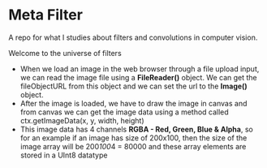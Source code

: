 # Meta Filter

A repo for what I studies about filters and convolutions in computer vision.

Welcome to the universe of filters

- When we load an image in the web browser through a file upload input, we can read the image file using a **FileReader()** object. We can get the fileObjectURL from this object and we can set the url to the **Image()** object.
- After the image is loaded, we have to draw the image in canvas and from canvas we can get the image data using a method called ctx.getImageData(x, y, width, height)
- This image data has 4 channels **RGBA - Red, Green, Blue & Alpha**, so for an example if an image has size of 200x100, then the size of the image array will be 200*100*4 = 80000 and these array elements are stored in a UInt8 datatype